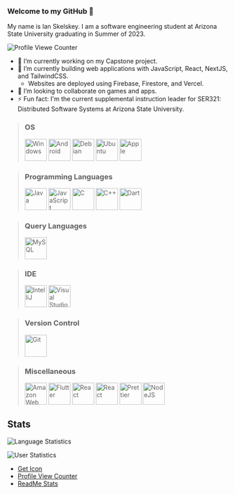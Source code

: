 ### Welcome to my GitHub 👋

My name is Ian Skelskey. I am a software engineering student at Arizona State University graduating in Summer of 2023.

![Profile Viewe Counter](https://komarev.com/ghpvc/?username=IanSkelskey&color=blue&style=for-the-badge)

- 🔭 I’m currently working on my Capstone project.
- 🌱 I’m currently building web applications with JavaScript, React, NextJS, and TailwindCSS.
  - Websites are deployed using Firebase, Firestore, and Vercel.
- 👯 I’m looking to collaborate on games and apps.
- ⚡ Fun fact: I'm the current supplemental instruction leader for SER321: Distributed Software Systems at Arizona State University. 

> ### OS
> <p>
> <img src="https://raw.githubusercontent.com/IanSkelskey/geticon/master/icons/microsoft-windows.svg" alt="Windows" width="50" height="50">
> <img src="https://user-images.githubusercontent.com/46094112/184930367-de6c2678-c847-40de-a414-0e717625b503.png" alt="Android" width="50" height="50">
> <img src="https://raw.githubusercontent.com/IanSkelskey/geticon/master/icons/debian.svg" alt="Debian" width="50" height="50">
> <img src="https://raw.githubusercontent.com/IanSkelskey/geticon/master/icons/ubuntu.svg" alt="Ubuntu" width="50" height="50">
> <img src="https://raw.githubusercontent.com/IanSkelskey/geticon/master/icons/apple.svg" alt="Apple" width="50" height="50">
> </p>

> ### Programming Languages
> <p>
>     <img src="https://raw.githubusercontent.com/IanSkelskey/geticon/master/icons/java.svg" alt="Java" width="50" height="50">
>     <img src="https://raw.githubusercontent.com/IanSkelskey/geticon/master/icons/javascript.svg" alt="JavaScript" width="50" height="50">
>     <img src="https://raw.githubusercontent.com/IanSkelskey/geticon/master/icons/c.svg" alt="C" width="50" height="50">
>     <img src="https://raw.githubusercontent.com/IanSkelskey/geticon/master/icons/c-plusplus.svg" alt="C++" width="50" height="50">
>     <img src="https://raw.githubusercontent.com/IanSkelskey/geticon/master/icons/dart.svg" alt="Dart" width="50" height="50">
> </p>

> ### Query Languages
> <img src="https://raw.githubusercontent.com/IanSkelskey/geticon/master/icons/mysql.svg" alt="MySQL" width="50" height="50">

> ### IDE
> <p>
> <img src="https://raw.githubusercontent.com/IanSkelskey/geticon/master/icons/intellij-idea.svg" alt="IntelliJ" width="50" height="50">
> <img src="https://raw.githubusercontent.com/IanSkelskey/geticon/master/icons/visual-studio-code.svg" alt="Visual Studio Code" width="50" height="50">
> </p>

> ### Version Control
> <p>
> <img src="https://raw.githubusercontent.com/IanSkelskey/geticon/master/icons/git-icon.svg" alt="Git" width="50" height="50">  
> </p>

> ### Miscellaneous
> <p>
> <img src="https://raw.githubusercontent.com/IanSkelskey/geticon/master/icons/aws.svg" alt="Amazon Web Services" width="50" height="50">
> <img src="https://raw.githubusercontent.com/IanSkelskey/geticon/master/icons/flutter.svg" alt="Flutter" width="50" height="50">
> <img src="https://raw.githubusercontent.com/IanSkelskey/geticon/master/icons/react.svg" alt="React" width="50" height="50">
> <img src="https://raw.githubusercontent.com/IanSkelskey/geticon/master/icons/firebase.svg" alt="React" width="50" height="50">
> <img src="https://raw.githubusercontent.com/IanSkelskey/geticon/master/icons/prettier.svg" alt="Prettier" width="50" height="50">
> <img src="https://raw.githubusercontent.com/IanSkelskey/geticon/master/icons/nodejs-icon.svg" alt="NodeJS" width="50" height="50">
> </p>

## Stats
![Language Statistics](https://github-readme-stats.vercel.app/api/top-langs/?username=ianskelskey&theme=darcula&langs_count=4&card_width=500)

![User Statistics](https://github-readme-stats.vercel.app/api?username=ianskelskey&show_icons=true&count_private=true&theme=darcula&card_width=500)


- [Get Icon](https://github.com/get-icon/geticon)
- [Profile View Counter](https://github.com/antonkomarev/github-profile-views-counter)
- [ReadMe Stats](https://github.com/anuraghazra/github-readme-stats)

<!--
**IanSkelskey/IanSkelskey** is a ✨ _special_ ✨ repository because its `README.md` (this file) appears on your GitHub profile.

Here are some ideas to get you started:

- 🔭 I’m currently working on ...
- 🌱 I’m currently learning ...
- 👯 I’m looking to collaborate on ...
- 🤔 I’m looking for help with ...
- 💬 Ask me about ...
- 📫 How to reach me: ...
- 😄 Pronouns: ...
- ⚡ Fun fact: ...
-->
